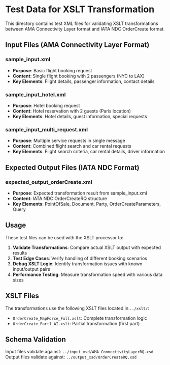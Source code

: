# Test Data for XSLT Transformation

This directory contains test XML files for validating XSLT transformations between AMA Connectivity Layer format and IATA NDC OrderCreate format.

## Input Files (AMA Connectivity Layer Format)

### sample_input.xml
- **Purpose**: Basic flight booking request
- **Content**: Single flight booking with 2 passengers (NYC to LAX)
- **Key Elements**: Flight details, passenger information, contact details

### sample_input_hotel.xml
- **Purpose**: Hotel booking request
- **Content**: Hotel reservation with 2 guests (Paris location)
- **Key Elements**: Hotel details, guest information, special requests

### sample_input_multi_request.xml
- **Purpose**: Multiple service requests in single message
- **Content**: Combined flight search and car rental requests
- **Key Elements**: Flight search criteria, car rental details, driver information

## Expected Output Files (IATA NDC Format)

### expected_output_orderCreate.xml
- **Purpose**: Expected transformation result from sample_input.xml
- **Content**: IATA NDC OrderCreateRQ structure
- **Key Elements**: PointOfSale, Document, Party, OrderCreateParameters, Query

## Usage

These test files can be used with the XSLT processor to:

1. **Validate Transformations**: Compare actual XSLT output with expected results
2. **Test Edge Cases**: Verify handling of different booking scenarios
3. **Debug XSLT Logic**: Identify transformation issues with known input/output pairs
4. **Performance Testing**: Measure transformation speed with various data sizes

## XSLT Files

The transformations use the following XSLT files located in `../xslt/`:
- `OrderCreate_MapForce_Full.xslt`: Complete transformation logic
- `OrderCreate_Part1_AI.xslt`: Partial transformation (first part)

## Schema Validation

Input files validate against: `../input_xsd/AMA_ConnectivityLayerRQ.xsd`
Output files validate against: `../output_xsd/OrderCreateRQ.xsd`